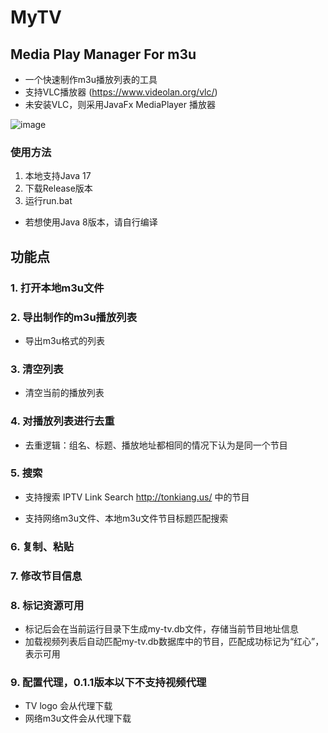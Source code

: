 # MyTV

## Media Play Manager For m3u

- 一个快速制作m3u播放列表的工具
- 支持VLC播放器 (https://www.videolan.org/vlc/)
- 未安装VLC，则采用JavaFx MediaPlayer 播放器

![image](https://github.com/NextMouse/MyTV/assets/11313291/f13226a1-8243-4e6e-b38f-07a933280537)

### 使用方法
1. 本地支持Java 17
2. 下载Release版本
3. 运行run.bat
- 若想使用Java 8版本，请自行编译

## 功能点
### 1. 打开本地m3u文件

### 2. 导出制作的m3u播放列表
- 导出m3u格式的列表

### 3. 清空列表
- 清空当前的播放列表

### 4. 对播放列表进行去重
- 去重逻辑：组名、标题、播放地址都相同的情况下认为是同一个节目

### 5. 搜索
- 支持搜索 IPTV Link Search http://tonkiang.us/ 中的节目

- 支持网络m3u文件、本地m3u文件节目标题匹配搜索

### 6. 复制、粘贴

### 7. 修改节目信息

### 8. 标记资源可用
- 标记后会在当前运行目录下生成my-tv.db文件，存储当前节目地址信息
- 加载视频列表后自动匹配my-tv.db数据库中的节目，匹配成功标记为“红心”，表示可用

### 9. 配置代理，0.1.1版本以下不支持视频代理
- TV logo 会从代理下载
- 网络m3u文件会从代理下载

